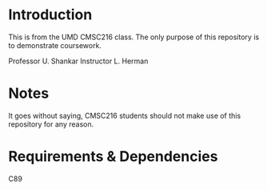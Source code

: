 # Introduction
This is from the UMD CMSC216 class. The only purpose of this repository is to demonstrate coursework.

Professor U. Shankar
Instructor L. Herman

# Notes
It goes without saying, CMSC216 students should not make use of this repository for any reason.

# Requirements & Dependencies
C89
